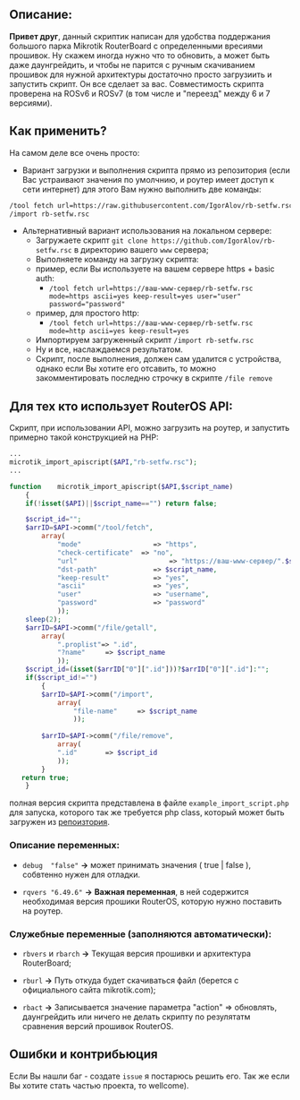 
## Описание:

**Привет друг**, данный скриптик написан для удобства поддержания большого парка 
Mikrotik RouterBoard с определенными вресиями прошивок. Ну скажем иногда
нужно что то обновить, а может быть даже даунгрейдить, и чтобы не парится
с ручным скачиванием прошивок для нужной архитектуры достаточно просто 
загрузиить и запустить скрипт. Он все сделает за вас. Совместимость скрипта проверена на ROSv6 и ROSv7 (в том числе и "переезд" между 6 и 7 версиями).

## Как применить?
На самом деле все очень просто:
* Вариант загрузки и выполнения скрипта прямо из репозитория (если Вас устраивают значения по умолчнию, и роутер имеет доступ к сети интернет) для этого Вам нужно выполнить две команды:
```bash
/tool fetch url=https://raw.githubusercontent.com/IgorAlov/rb-setfw.rsc/main/rb-setfw.rsc mode=https ascii=yes keep-result=yes 
/import rb-setfw.rsc
```
* Альтернативный вариант использования на локальном сервере:
	* Загружаете скрипт `git clone https://github.com/IgorAlov/rb-setfw.rsc` в директорию вашего `www` сервера;
	* Выполняете команду на загрузку скрипта:
   	* пример, если Вы используете на вашем сервере https + basic auth:
      	* `/tool fetch url=https://ваш-www-сервер/rb-setfw.rsc mode=https ascii=yes keep-result=yes user="user" password="password"`
   	* пример, для простого http:
      	* `/tool fetch url=https://ваш-www-сервер/rb-setfw.rsc mode=http ascii=yes keep-result=yes`
	* Импортируем загруженный скрипт `/import rb-setfw.rsc`
	* Ну и все, наслаждаемся результатом.
	* Скрипт, после выполнения, должен сам удалится с устройства, однако если Вы хотите его отсавить, то можно закомментировать последню строчку в скрипте `/file remove`

## Для тех кто использует RouterOS API:
Скрипт, при использовании API, можно загрузить на роутер, и запустить примерно такой конструкцией на PHP:
```php
...
microtik_import_apiscript($API,"rb-setfw.rsc");
...

function	microtik_import_apiscript($API,$script_name)
	{
	if(!isset($API)||$script_name=="") return false;

	$script_id="";
	$arrID=$API->comm("/tool/fetch", 
		array(
			"mode"					=> "https",
        	"check-certificate"  => "no",
        	"url"						=> "https://ваш-www-сервер/".$script_name,
			"dst-path"				=> $script_name,
			"keep-result"			=> "yes",
			"ascii"					=> "yes",
			"user"					=> "username",
			"password"				=> "password"
			));
	sleep(2);
	$arrID=$API->comm("/file/getall", 
		array(
			".proplist"=> ".id",
			"?name"		=> $script_name
			));
	$script_id=(isset($arrID["0"][".id"]))?$arrID["0"][".id"]:"";
	if($script_id!="")
		{
		$arrID=$API->comm("/import", 
	  		array(
				"file-name"		=> $script_name
				));
	
		$arrID=$API->comm("/file/remove", 
			array(
		  	".id"		=> $script_id
		  	));
		}
   return true;
	}
```
полная версия скрипта представлена в файле `example_import_script.php` для запуска, которого так же требуется php class, который может быть загружен из [репоизтория](https://github.com/IgorAlov/routeros-api).
### Описание переменных:

* `debug  "false"` **->** может принимать значения ( true | false ), собвтенно нужен для отладки.

* `rqvers "6.49.6"` **->** **Важная переменная**, в ней содержится необходимая версия прошики RouterOS, которую нужно поставить на роутер.

### Служебные переменные (заполняются автоматически):
* `rbvers` и `rbarch` **->** Текущая версия прошивки и архитектура RouterBoard;

* `rburl` **->** Путь откуда будет скачиваться файл (берется с официального сайта mikrotik.com);

* `rbact` **->** Записывается значение параметра "action" => обновлять, даунгрейдить или ничего не делать скрипту по резулятатм сравнения версий прошивок RouterOS.

## Ошибки и контрибьюция
Если Вы нашли баг - создате `issue` я постарюсь решить его. Так же если Вы хотите стать частью проекта, то wellcome).